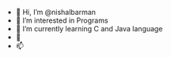 - 👋 Hi, I’m @nishalbarman
- 👀 I’m interested in Programs
- 🌱 I’m currently learning C and Java language
- 💞️
- 📫

<!---
nishalbarman/nishalbarman is a ✨ special ✨ repository because its `README.md` (this file) appears on your GitHub profile.
You can click the Preview link to take a look at your changes.
--->

